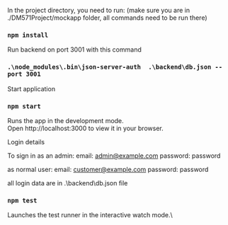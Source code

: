 In the project directory, you need to run:
(make sure you are in ./DM571Project/mockapp folder,
all commands need to be run there)

### `npm install`

Run backend on port 3001 with this command
### `.\node_modules\.bin\json-server-auth  .\backend\db.json --port 3001`

Start application
### `npm start`

Runs the app in the development mode.\
Open http://localhost:3000 to view it in your browser.

Login details

To sign in as an admin:
email: admin@example.com
password: password

as normal user:
email: customer@example.com
password: password

all login data are in .\backend\db.json file


### `npm test`
Launches the test runner in the interactive watch mode.\
